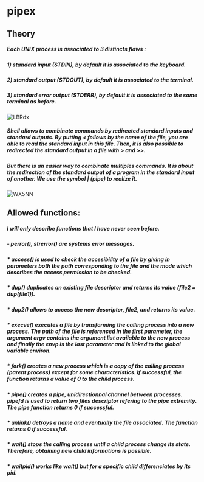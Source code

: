 # pipex

## Theory

##### Each UNIX process is associated to 3 distincts flows :
##### 1) standard input (STDIN), by default it is associated to the keyboard.
##### 2) standard output (STDOUT), by default it is associated to the terminal.
##### 3) standard error output (STDERR), by default it is associated to the same terminal as before.
![LBRdx](https://user-images.githubusercontent.com/81758850/227573016-34338578-1fc4-4dc1-a7af-5d1c708a8227.png)
##### Shell allows to combinate commands by redirected standard inputs and standard outputs. By putting \< follows by the name of the file, you are able to read the standard input in this file. Then, it is also possible to redirected the standard output in a file with \> and \>>.
##### But there is an easier way to combinate multiples commands. It is about the redirection of the standard output of a program in the standard input of another. We use the symbol | (pipe) to realize it.
![WX5NN](https://user-images.githubusercontent.com/81758850/227573480-db345907-f66d-4482-a743-99dd734c671f.png)

## Allowed functions:

##### I will only describe functions that I have never seen before.
##### - perror(), strerror() are systems error messages.
##### * access() is used to check the accesibility of a file by giving in parameters both the path corresponding to the file and the mode which describes the access permission to be checked.
##### * dup() duplicates an existing file descriptor and returns its value (file2 = dup(file1)).
##### * dup2() allows to access the new descriptor, file2, and returns its value.
##### * execve() executes a file by transforming the calling process into a new process. The path of the file is referenced in the first parameter, the argument argv contains the argument list available to the new process and finally the envp is the last parameter and is linked to the global variable environ.
##### * fork() creates a new process which is a copy of the calling process (parent process) except for some characteristics. If successful, the function returns a value of 0 to the child process.
##### * pipe() creates a pipe, unidirectionnal channel between processes. pipefd is used to return two files descriptor refering to the pipe extremity. The pipe function returns 0 if successful.
##### * unlink() detroys a name and eventually the file associated. The function returns 0 if successful.
##### * wait() stops the calling process until a child process change its state. Therefore, obtaining new child informations is possible.
##### * waitpid() works like wait() but for a specific child differenciates by its pid.
